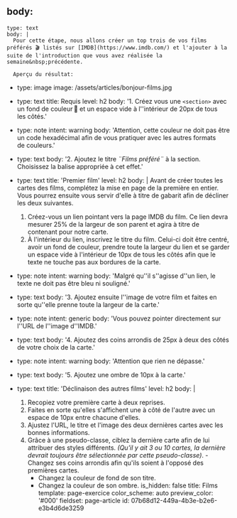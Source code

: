 body:
  -
    type: text
    body: |
      Pour cette étape, nous allons créer un top trois de vos films préférés 🎬 listés sur [IMDB](https://www.imdb.com/) et l'ajouter à la suite de l'introduction que vous avez réalisée la semaine&nbsp;précédente.
      
      Aperçu du résultat:
  -
    type: image
    image: /assets/articles/bonjour-films.jpg
  -
    type: text
    title: Requis
    level: h2
    body: '1. Créez vous une `<section>` avec un fond de couleur&thinsp;🎨 et un espace vide à l''intérieur de 20px de tous les&nbsp;côtés.'
  -
    type: note
    intent: warning
    body: 'Attention, cette couleur ne doit pas être un code hexadécimal afin de vous pratiquer avec les autres formats de&nbsp;couleurs.'
  -
    type: text
    body: '2. Ajoutez le titre _¨Films préféré¨_ à la section. Choisissez la balise appropriée à cet&nbsp;effet.'
  -
    type: text
    title: 'Premier film'
    level: h2
    body: |
      Avant de créer toutes les cartes des films, complétez la mise en page de la première en entier. Vous pourrez ensuite vous servir d'elle à titre de gabarit afin de décliner les deux&nbsp;suivantes.
      
      1. Créez-vous un lien pointant vers la page IMDB du film. Ce lien devra mesurer 25% de la largeur de son parent et agira à titre de contenant pour notre&nbsp;carte.
      2. À l'intérieur du lien, inscrivez le titre du film. Celui-ci doit être centré, avoir un fond de couleur, prendre toute la largeur du lien et se garder un espace vide à l'intérieur de 10px de tous les&nbsp;côtés afin que le texte ne touche pas aux bordures de la&nbsp;carte.
  -
    type: note
    intent: warning
    body: 'Malgré qu''il s''agisse d''un lien, le texte ne doit pas être bleu ni&nbsp;souligné.'
  -
    type: text
    body: '3. Ajoutez ensuite l''image de votre&nbsp;film et faites en sorte qu''elle prenne toute la largeur de la&nbsp;carte.'
  -
    type: note
    intent: generic
    body: 'Vous pouvez pointer directement sur l''URL de l''image&nbsp;d''IMDB.'
  -
    type: text
    body: '4. Ajoutez des coins arrondis de 25px à deux des côtés de votre choix de la&nbsp;carte.'
  -
    type: note
    intent: warning
    body: 'Attention que rien ne&nbsp;dépasse.'
  -
    type: text
    body: '5. Ajoutez une ombre de 10px à la&nbsp;carte.'
  -
    type: text
    title: 'Déclinaison des autres films'
    level: h2
    body: |
      1. Recopiez votre première carte à deux&nbsp;reprises.
      2. Faites en sorte qu'elles s'affichent une à côté de l'autre avec un espace de 10px entre chacune&nbsp;d'elles.
      3. Ajustez l'URL, le titre et l'image des deux dernières cartes avec les bonnes&nbsp;informations.
      4. Grâce à une pseudo-classe, ciblez la dernière carte afin de lui attribuer des styles différents. _(Qu'il y ait 3 ou 10 cartes, la dernière devrait toujours être sélectionnée par cette&nbsp;pseudo-classe)_.
      	- Changez ses coins arrondis afin qu'ils soient à l'opposé des premières&nbsp;cartes.
          - Changez la couleur de fond de son&nbsp;titre.
          - Changez la couleur de son&nbsp;ombre.
is_hidden: false
title: Films
template: page-exercice
color_scheme: auto
preview_color: '#000'
fieldset: page-article
id: 07b68d12-449a-4b3e-b2e6-e3b4d6de3259
